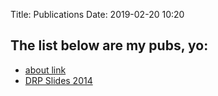 Title: Publications
Date: 2019-02-20 10:20

## The list below are my pubs, yo:
- [about link]({filename}about.md)
- [DRP Slides 2014]({static}/pdfs/DRP.pdf)
